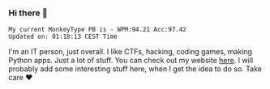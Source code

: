### Hi there 👋
<!-- PB START -->
```
My current MonkeyType PB is - WPM:94.21 Acc:97.42
Updated on: 01:18:13 CEST Time
```
<!-- PB END -->
I'm an IT person, just overall. I like CTFs, hacking, coding games, making Python apps. Just a lot of stuff.
You can check out my website [here](https://skill3472.github.io/).
I will probably add some interesting stuff here, when I get the idea to do so. Take care ❤️
